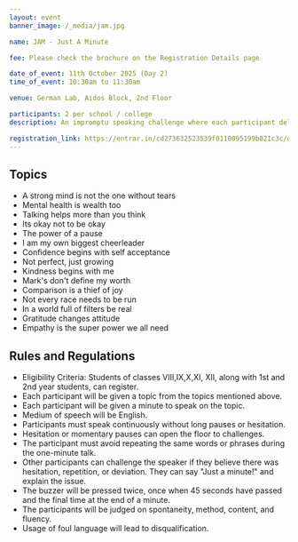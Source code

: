 ```yaml
---
layout: event
banner_image: /_media/jam.jpg

name: JAM - Just A Minute

fee: Please check the brochure on the Registration Details page

date_of_event: 11th October 2025 (Day 2)
time_of_event: 10:30am to 11:30am

venue: German Lab, Aidos Block, 2nd Floor

participants: 2 per school / college
description: An impromptu speaking challenge where each participant delivers a compelling, continuous one-minute talk on a surprise mental health theme, judged on spontaneity, coherence, and content under real-time pressure.

registration_link: https://entrar.in/cd273632523539f0110095199b821c3c/onlineRegistrationConclave/3
---
```


## Topics
- A strong mind is not the one without tears
- Mental health is wealth too
- Talking helps more than you think
- Its okay not to be okay
- The power of a pause
- I am my own biggest cheerleader
- Confidence begins with self acceptance
- Not perfect, just growing
- Kindness begins with me
- Mark's don't define my worth
- Comparison is a thief of joy
- Not every race needs to be run
- In a world full of filters be real
- Gratitude changes attitude
- Empathy is the super power we all need 

## Rules and Regulations

- Eligibility Criteria: Students of classes VIII,IX,X,XI, XII, along with 1st and 2nd year students, can register.
- Each participant will be given a topic from the topics mentioned above.
- Each participant will be given a minute to speak on the topic.
- Medium of speech will be English.
- Participants must speak continuously without long pauses or hesitation.
- Hesitation or momentary pauses can open the floor to challenges.
- The participant must avoid repeating the same words or phrases during the one-minute talk.
- Other participants can challenge the speaker if they believe there was hesitation, repetition, or deviation. They can say "Just a minute!" and explain the issue.
- The buzzer will be pressed twice, once when 45 seconds have passed and the final time at the end of a minute.
- The participants will be judged on spontaneity, method, content, and fluency.
- Usage of foul language will lead to disqualification.